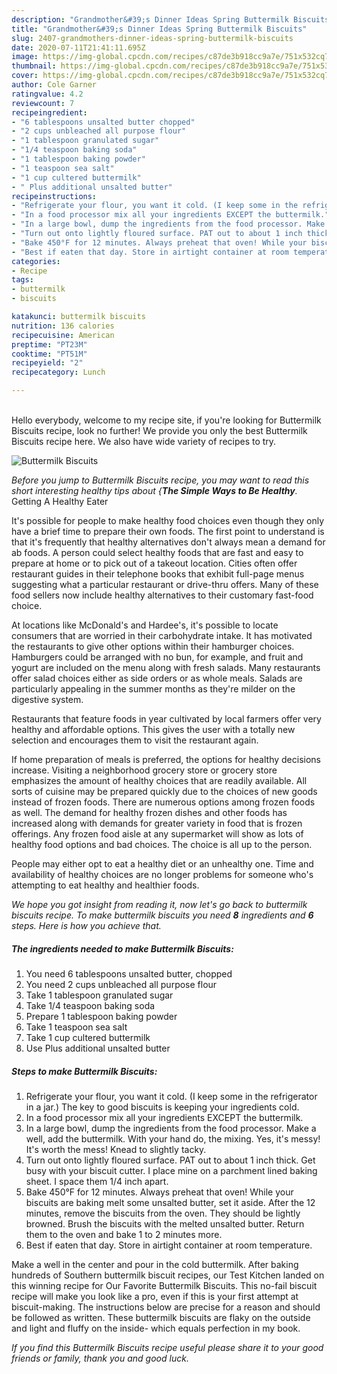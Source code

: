 ```yaml
---
description: "Grandmother&#39;s Dinner Ideas Spring Buttermilk Biscuits"
title: "Grandmother&#39;s Dinner Ideas Spring Buttermilk Biscuits"
slug: 2407-grandmothers-dinner-ideas-spring-buttermilk-biscuits
date: 2020-07-11T21:41:11.695Z
image: https://img-global.cpcdn.com/recipes/c87de3b918cc9a7e/751x532cq70/buttermilk-biscuits-recipe-main-photo.jpg
thumbnail: https://img-global.cpcdn.com/recipes/c87de3b918cc9a7e/751x532cq70/buttermilk-biscuits-recipe-main-photo.jpg
cover: https://img-global.cpcdn.com/recipes/c87de3b918cc9a7e/751x532cq70/buttermilk-biscuits-recipe-main-photo.jpg
author: Cole Garner
ratingvalue: 4.2
reviewcount: 7
recipeingredient:
- "6 tablespoons unsalted butter chopped"
- "2 cups unbleached all purpose flour"
- "1 tablespoon granulated sugar"
- "1/4 teaspoon baking soda"
- "1 tablespoon baking powder"
- "1 teaspoon sea salt"
- "1 cup cultered buttermilk"
- " Plus additional unsalted butter"
recipeinstructions:
- "Refrigerate your flour, you want it cold. (I keep some in the refrigerator in a jar.) The key to good biscuits is keeping your ingredients cold."
- "In a food processor mix all your ingredients EXCEPT the buttermilk."
- "In a large bowl, dump the ingredients from the food processor. Make a well, add the buttermilk. With your hand do, the mixing. Yes, it&#39;s messy! It&#39;s worth the mess! Knead to slightly tacky."
- "Turn out onto lightly floured surface. PAT out to about 1 inch thick. Get busy with your biscuit cutter. I place mine on a parchment lined baking sheet. I space them 1/4 inch apart."
- "Bake 450°F for 12 minutes. Always preheat that oven! While your biscuits are baking melt some unsalted butter, set it aside. After the 12 minutes, remove the biscuits from the oven. They should be lightly browned. Brush the biscuits with the melted unsalted butter. Return them to the oven and bake 1 to 2 minutes more."
- "Best if eaten that day. Store in airtight container at room temperature."
categories:
- Recipe
tags:
- buttermilk
- biscuits

katakunci: buttermilk biscuits 
nutrition: 136 calories
recipecuisine: American
preptime: "PT23M"
cooktime: "PT51M"
recipeyield: "2"
recipecategory: Lunch

---
```

<br>
Hello everybody, welcome to my recipe site, if you're looking for Buttermilk Biscuits recipe, look no further! We provide you only the best Buttermilk Biscuits recipe here. We also have wide variety of recipes to try.
<br>


![Buttermilk Biscuits](https://img-global.cpcdn.com/recipes/c87de3b918cc9a7e/751x532cq70/buttermilk-biscuits-recipe-main-photo.jpg)

<i>Before you jump to Buttermilk Biscuits recipe, you may want to read this short interesting healthy tips about {<strong>The Simple Ways to Be Healthy</strong>.</i>
Getting A Healthy Eater

It's possible for people to make healthy food choices even though they only have a brief time to prepare their own foods. The first point to understand is that it's frequently that healthy alternatives don't always mean a demand for ab foods. A person could select healthy foods that are fast and easy to prepare at home or to pick out of a takeout location. Cities often offer restaurant guides in their telephone books that exhibit full-page menus suggesting what a particular restaurant or drive-thru offers. Many of these food sellers now include healthy alternatives to their customary fast-food choice.

At locations like McDonald's and Hardee's, it's possible to locate consumers that are worried in their carbohydrate intake.  It has motivated the restaurants to give other options within their hamburger choices. Hamburgers could be arranged with no bun, for example, and fruit and yogurt are included on the menu along with fresh salads. Many restaurants offer salad choices either as side orders or as whole meals.  Salads are particularly appealing in the summer months as they're milder on the digestive system.

Restaurants that feature foods in year cultivated by local farmers offer very healthy and affordable options.  This gives the user with a totally new selection and encourages them to visit the restaurant again.

If home preparation of meals is preferred, the options for healthy decisions increase. Visiting a neighborhood grocery store or grocery store emphasizes the amount of healthy choices that are readily available.  All sorts of cuisine may be prepared quickly due to the choices of new goods instead of frozen foods. There are numerous options among frozen foods as well. The demand for healthy frozen dishes and other foods has increased along with demands for greater variety in food that is frozen offerings. Any frozen food aisle at any supermarket will show as lots of healthy food options and bad choices. The choice is all up to the person.

People may either opt to eat a healthy diet or an unhealthy one. Time and availability of healthy choices are no longer problems for someone who's attempting to eat healthy and healthier foods.


<i>We hope you got insight from reading it, now let's go back to buttermilk biscuits recipe. To make buttermilk biscuits you need <strong>8</strong> ingredients and <strong>6</strong> steps. Here is how you achieve that.
</i>

##### The ingredients needed to make Buttermilk Biscuits:

1. You need 6 tablespoons unsalted butter, chopped
1. You need 2 cups unbleached all purpose flour
1. Take 1 tablespoon granulated sugar
1. Take 1/4 teaspoon baking soda
1. Prepare 1 tablespoon baking powder
1. Take 1 teaspoon sea salt
1. Take 1 cup cultered buttermilk
1. Use  Plus additional unsalted butter


##### Steps to make Buttermilk Biscuits:

1. Refrigerate your flour, you want it cold. (I keep some in the refrigerator in a jar.) The key to good biscuits is keeping your ingredients cold.
1. In a food processor mix all your ingredients EXCEPT the buttermilk.
1. In a large bowl, dump the ingredients from the food processor. Make a well, add the buttermilk. With your hand do, the mixing. Yes, it&#39;s messy! It&#39;s worth the mess! Knead to slightly tacky.
1. Turn out onto lightly floured surface. PAT out to about 1 inch thick. Get busy with your biscuit cutter. I place mine on a parchment lined baking sheet. I space them 1/4 inch apart.
1. Bake 450°F for 12 minutes. Always preheat that oven! While your biscuits are baking melt some unsalted butter, set it aside. After the 12 minutes, remove the biscuits from the oven. They should be lightly browned. Brush the biscuits with the melted unsalted butter. Return them to the oven and bake 1 to 2 minutes more.
1. Best if eaten that day. Store in airtight container at room temperature.


Make a well in the center and pour in the cold buttermilk. After baking hundreds of Southern buttermilk biscuit recipes, our Test Kitchen landed on this winning recipe for Our Favorite Buttermilk Biscuits. This no-fail biscuit recipe will make you look like a pro, even if this is your first attempt at biscuit-making. The instructions below are precise for a reason and should be followed as written. These buttermilk biscuits are flaky on the outside and light and fluffy on the inside- which equals perfection in my book. 

<i>If you find this Buttermilk Biscuits recipe useful please share it to your good friends or family, thank you and good luck.</i>
